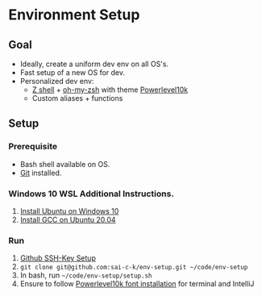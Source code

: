 # Environment Setup

## Goal
- Ideally, create a uniform dev env on all OS's.
- Fast setup of a new OS for dev.
- Personalized dev env:
    - [Z shell](http://zsh.sourceforge.net/) + [oh-my-zsh](https://ohmyz.sh/) with theme [Powerlevel10k](https://github.com/romkatv/powerlevel10k)
    - Custom aliases + functions
    
## Setup

### Prerequisite

- Bash shell available on OS.
- [Git](https://git-scm.com/) installed.

### Windows 10 WSL Additional Instructions.
1. [Install Ubuntu on Windows 10](https://ubuntu.com/tutorials/ubuntu-on-windows)
2. [Install GCC on Ubuntu 20.04](https://linuxize.com/post/how-to-install-gcc-on-ubuntu-20-04/)

### Run
1. [Github SSH-Key Setup](https://docs.github.com/en/github/authenticating-to-github/generating-a-new-ssh-key-and-adding-it-to-the-ssh-agent) 
2. `git clone git@github.com:sai-c-k/env-setup.git ~/code/env-setup`
3. In bash, run `~/code/env-setup/setup.sh`
4. Ensure to follow [Powerlevel10k font installation](https://github.com/romkatv/powerlevel10k#manual-font-installation) for terminal and IntelliJ
